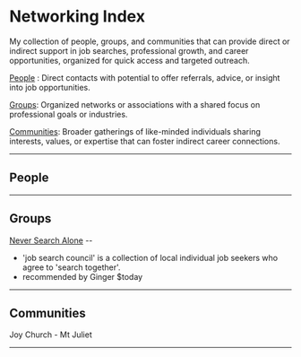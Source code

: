 # Networking Index

My collection of people, groups, and communities that can provide direct or indirect support in job searches, professional growth, and career opportunities, organized for quick access and targeted outreach.

 [People](#People) : Direct contacts with potential to offer referrals, advice, or insight into job opportunities.

[Groups](#Groups): Organized networks or associations with a shared focus on professional goals or industries.
   
[Communities](#Communities): Broader gatherings of like-minded individuals sharing interests, values, or expertise that can foster indirect career connections.


---
## People


---
## Groups

[Never Search Alone](https://www.neversearchalone.org/join-jsc) -- 
- 'job search council' is a collection of local individual job seekers who agree to 'search together'. 
- recommended by Ginger $today


---
## Communities

Joy Church - Mt Juliet


---
